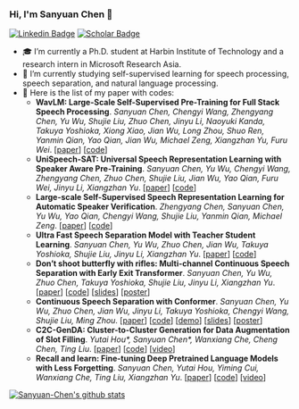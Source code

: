### Hi, I'm Sanyuan Chen 👋

[![Linkedin Badge](https://img.shields.io/badge/-Linkedin-blue?style=flat-square&logo=Linkedin&logoColor=white&link=https://www.linkedin.com/in/sanyuan-chen-08a495167/)](https://www.linkedin.com/in/sanyuan-chen-08a495167/)
[![Scholar Badge](https://img.shields.io/badge/-Google_scholar-%230288D1?style=flat-square&logo=googlescholar&logoColor=white&link=https://scholar.google.com/citations?user=XrZRIy0AAAAJ)](https://scholar.google.com/citations?user=XrZRIy0AAAAJ)


- 🎓 I’m currently a Ph.D. student at Harbin Institute of Technology and a research intern in Microsoft Research Asia.
- 🌱 I’m currently studying self-supervised learning for speech processing, speech separation, and natural language processing.
- 📄 Here is the list of my paper with codes:
   - **WavLM: Large-Scale Self-Supervised Pre-Training for Full Stack Speech Processing**. _Sanyuan Chen, Chengyi Wang, Zhengyang Chen, Yu Wu, Shujie Liu, Zhuo Chen, Jinyu Li, Naoyuki Kanda, Takuya Yoshioka, Xiong Xiao, Jian Wu, Long Zhou, Shuo Ren, Yanmin Qian, Yao Qian, Jian Wu, Michael Zeng, Xiangzhan Yu, Furu Wei_. [[paper](https://arxiv.org/abs/2110.13900)] [[code](https://aka.ms/wavlm)]
   - **UniSpeech-SAT: Universal Speech Representation Learning with Speaker Aware Pre-Training**. _Sanyuan Chen, Yu Wu, Chengyi Wang, Zhengyang Chen, Zhuo Chen, Shujie Liu, Jian Wu, Yao Qian, Furu Wei, Jinyu Li, Xiangzhan Yu_. [[paper](https://arxiv.org/abs/2110.05752)] [[code](https://github.com/microsoft/UniSpeech)]
   - **Large-scale Self-Supervised Speech Representation Learning for Automatic Speaker Verification**. _Zhengyang Chen, Sanyuan Chen, Yu Wu, Yao Qian, Chengyi Wang, Shujie Liu, Yanmin Qian, Michael Zeng_. [[paper](https://arxiv.org/abs/2110.05777)] [[code](https://github.com/microsoft/UniSpeech)]
   - **Ultra Fast Speech Separation Model with Teacher Student Learning**. _Sanyuan Chen, Yu Wu, Zhuo Chen, Jian Wu, Takuya Yoshioka, Shujie Liu, Jinyu Li, Xiangzhan Yu_. [[paper](https://www.isca-speech.org/archive/pdfs/interspeech_2021/chen21l_interspeech.pdf)] [[code](https://github.com/Sanyuan-Chen/CSS_with_TSTransformer)]
   - **Don’t shoot butterfly with rifles: Multi-channel Continuous Speech Separation with Early Exit Transformer**. _Sanyuan Chen, Yu Wu, Zhuo Chen, Takuya Yoshioka, Shujie Liu, Jinyu Li, Xiangzhan Yu_. [[paper](https://ieeexplore.ieee.org/document/9413933)] [[code](https://github.com/Sanyuan-Chen/CSS_with_EETransformer)] [[slides](https://sigport.org/documents/dont-shoot-butterfly-rifles-multi-channel-continuous-speech-separation-early-exit)] [[poster](https://sigport.org/documents/dont-shoot-butterfly-rifles-multi-channel-continuous-speech-separation-early-exit-0)]
   - **Continuous Speech Separation with Conformer**. _Sanyuan Chen, Yu Wu, Zhuo Chen, Jian Wu, Jinyu Li, Takuya Yoshioka, Chengyi Wang, Shujie Liu, Ming Zhou_. [[paper](https://ieeexplore.ieee.org/document/9413423)] [[code](https://github.com/Sanyuan-Chen/CSS_with_Conformer)] [[demo](https://www.youtube.com/watch?v=WRfPBnWc2qQ&t=3s)] [[slides](https://sigport.org/documents/continuous-speech-separation-conformer-0)] [[poster](https://sigport.org/documents/continuous-speech-separation-conformer)]
   - **C2C-GenDA: Cluster-to-Cluster Generation for Data Augmentation of Slot Filling**. _Yutai Hou*, Sanyuan Chen*, Wanxiang Che, Cheng Chen, Ting Liu_. [[paper](https://www.aaai.org/AAAI21Papers/AAAI-10147.HouY.pdf)] [[code](https://github.com/Sanyuan-Chen/C2C-DA)] [[video](https://slideslive.com/38949311/c2cgenda-clustertocluster-generation-for-data-augmentation-of-slot-filling)]
   - **Recall and learn: Fine-tuning Deep Pretrained Language Models with Less Forgetting**. _Sanyuan Chen, Yutai Hou, Yiming Cui, Wanxiang Che, Ting Liu, Xiangzhan Yu_. [[paper](https://aclanthology.org/2020.emnlp-main.634)] [[code](https://github.com/Sanyuan-Chen/RecAdam)] [[video](https://slideslive.com/38938976/recall-and-learn-finetuning-deep-pretrained-language-models-with-less-forgetting)]

[![Sanyuan-Chen's github stats](https://github-readme-stats.vercel.app/api?username=Sanyuan-Chen)](https://github.com/Sanyuan-Chen/github-readme-stats)


<!--
**Sanyuan-Chen/Sanyuan-Chen** is a ✨ _special_ ✨ repository because its `README.md` (this file) appears on your GitHub profile.

Here are some ideas to get you started:

- 🔭 I’m currently working on ...
- 🌱 I’m currently learning ...
- 👯 I’m looking to collaborate on ...
- 🤔 I’m looking for help with ...
- 💬 Ask me about ...
- 📫 How to reach me: ...
- 😄 Pronouns: ...
- ⚡ Fun fact: ...
- 📭 More about me: 
-->
